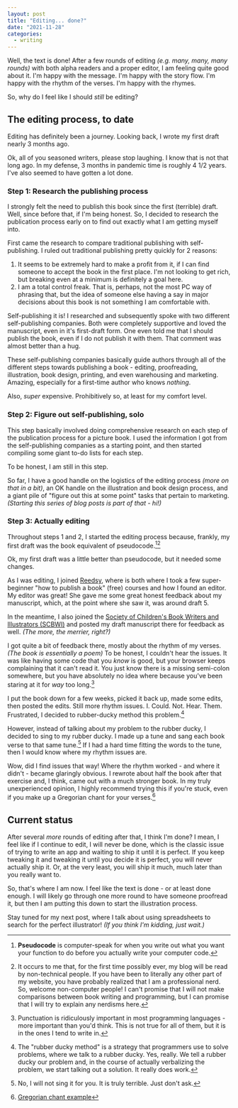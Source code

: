```yaml
---
layout: post
title: "Editing... done?"
date: "2021-11-28"
categories:
  - writing
---
```


Well, the text is done! After a few rounds of editing _(e.g. many, many, many rounds)_ with both alpha readers and a proper editor, I am feeling quite good about it. I'm happy with the message. I'm happy with the story flow. I'm happy with the rhythm of the verses. I'm happy with the rhymes.

So, why do I feel like I should _still_ be editing?

## The editing process, to date

Editing has definitely been a journey. Looking back, I wrote my first draft nearly 3 months ago.

Ok, all of you seasoned writers, please stop laughing. I know that is not that long ago. In my defense, 3 months in pandemic time is roughly 4 1/2 years. I've also seemed to have gotten a lot done.

### Step 1: Research the publishing process

I strongly felt the need to publish this book since the first (terrible) draft. Well, since before that, if I'm being honest. So, I decided to research the publication process early on to find out exactly what I am getting myself into.

First came the research to compare traditional publishing with self-publishing. I ruled out traditional publishing pretty quickly for 2 reasons:

1. It seems to be extremely hard to make a profit from it, if I can find someone to accept the book in the first place. I'm not looking to get rich, but breaking even at a minimum is definitely a goal here.
2. I am a total control freak. That is, perhaps, not the most PC way of phrasing that, but the idea of someone else having a say in major decisions about this book is not something I am comfortable with.

Self-publishing it is! I researched and subsequently spoke with two different self-publishing companies. Both were completely supportive and loved the manuscript, even in it's first-draft form. One even told me that I should publish the book, even if I do not publish it with them. That comment was almost better than a hug.

These self-publishing companies basically guide authors through all of the different steps towards publishing a book - editing, proofreading, illustration, book design, printing, and even warehousing and marketing. Amazing, especially for a first-time author who knows _nothing_.

Also, _super_ expensive. Prohibitively so, at least for my comfort level.

### Step 2: Figure out self-publishing, solo

This step basically involved doing comprehensive research on each step of the publication process for a picture book. I used the information I got from the self-publishing companies as a starting point, and then started compiling some giant to-do lists for each step.

To be honest, I am still in this step.

So far, I have a good handle on the logistics of the editing process _(more on that in a bit)_, an OK handle on the illustration and book design process, and a giant pile of "figure out this at some point" tasks that pertain to marketing. _(Starting this series of blog posts is part of that - hi!)_

### Step 3: Actually editing

Throughout steps 1 and 2, I started the editing process because, frankly, my first draft was the book equivalent of pseudocode.[^1][^2]

Ok, my first draft was a little better than pseudocode, but it needed some changes.

As I was editing, I joined [Reedsy](https://reedsy.com/), where is both where I took a few super-beginner "how to publish a book" (free) courses and how I found an editor. My editor was great! She gave me some great honest feedback about my manuscript, which, at the point where she saw it, was around draft 5.

In the meantime, I also joined the [Society of Children's Book Writers and Illustrators (SCBWI)](https://www.scbwi.org/) and posted my draft manuscript there for feedback as well. _(The more, the merrier, right?)_

I got quite a bit of feedback there, mostly about the rhythm of my verses. _(The book is essentially a poem)_ To be honest, I couldn't hear the issues. It was like having some code that you _know_ is good, but your browser keeps complaining that it can't read it. You just know there is a missing semi-colon somewhere, but you have absolutely no idea where because you've been staring at it for _way_ too long.[^3]

I put the book down for a few weeks, picked it back up, made some edits, then posted the edits. Still more rhythm issues. I. Could. Not. Hear. Them. Frustrated, I decided to rubber-ducky method this problem.[^4]

However, instead of talking about my problem to the rubber ducky, I decided to sing to my rubber ducky. I made up a tune and sang each book verse to that same tune.[^5] If I had a hard time fitting the words to the tune, then I would know where my rhythm issues are.

Wow, did I find issues that way! Where the rhythm worked - and where it didn't - became glaringly obvious. I rewrote about half the book after that exercise and, I think, came out with a much stronger book. In my truly unexperienced opinion, I highly recommend trying this if you're stuck, even if you make up a Gregorian chant for your verses.[^6]

## Current status

After several _more_ rounds of editing after that, I think I'm done? I mean, I feel like if I continue to edit, I will never be done, which is the classic issue of trying to write an app and waiting to ship it until it is perfect. If you keep tweaking it and tweaking it until you decide it is perfect, you will never actually ship it. Or, at the very least, you will ship it much, much later than you really want to.

So, that's where I am now. I feel like the text is done - or at least done enough. I will likely go through one more round to have someone proofread it, but then I am putting this down to start the illustration process.

Stay tuned for my next post, where I talk about using spreadsheets to search for the perfect illustrator! _(If you think I'm kidding, just wait.)_



[^1]: __Pseudocode__ is computer-speak for when you write out what you want your function to do before you actually write your computer code.
[^2]: It occurs to me that, for the first time possibly ever, my blog will be read by non-technical people. If you have been to literally any other part of my website, you have probably realized that I am a professional nerd. So, welcome non-computer people! I can't promise that I will not make comparisons between book writing and programming, but I can promise that I will try to explain any nerdisms here.
[^3]: Punctuation is ridiculously important in most programming languages - more important than you'd think. This is not true for all of them, but it is in the ones I tend to write in.
[^4]: The "rubber ducky method" is a strategy that programmers use to solve problems, where we talk to a rubber ducky. Yes, really. We tell a rubber ducky our problem and, in the course of actually verbalizing the problem, we start talking out a solution. It really does work.
[^5]: No, I will not sing it for you. It is truly terrible. Just don't ask.
[^6]: [Gregorian chant example](https://www.youtube.com/watch?v=WhP4DS2WURU)
